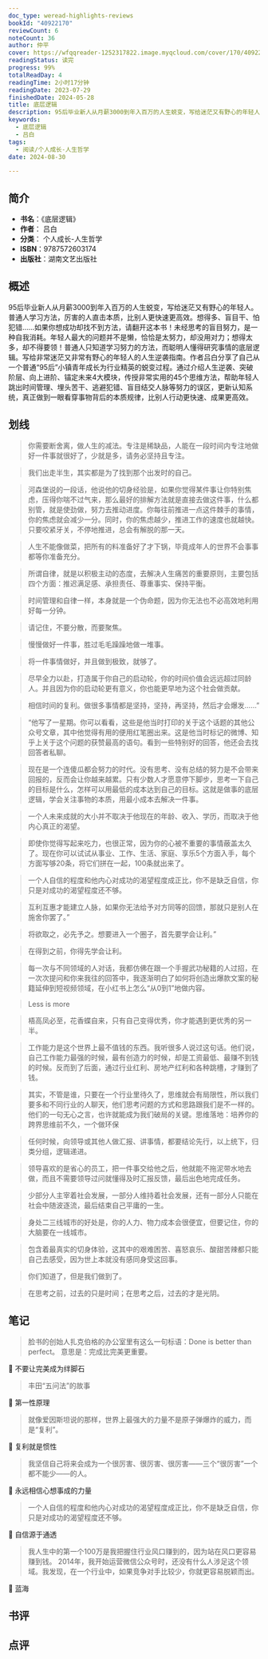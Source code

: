 ```yaml
---
doc_type: weread-highlights-reviews
bookId: "40922170"
reviewCount: 6
noteCount: 36
author: 仲平
cover: https://wfqqreader-1252317822.image.myqcloud.com/cover/170/40922170/t7_40922170.jpg
readingStatus: 读完
progress: 99%
totalReadDay: 4
readingTime: 2小时17分钟
readingDate: 2023-07-29
finishedDate: 2024-05-28
title: 底层逻辑
description: 95后毕业新人从月薪3000到年入百万的人生蜕变，写给迷茫又有野心的年轻人。普通人学习方法，厉害的人直击本质，比别人更快速更高效。想得多、盲目干、怕犯错……如果你想成功却找不到方法，请翻开这本书！未经思考的盲目努力，是一种自我消耗。年轻人最大的问题并不是懒，恰恰是太努力，却没用对力；想得太多，却不得要领！普通人只知道学习努力的方法，而聪明人懂得研究事情的底层逻辑。写给非常迷茫又非常有野心的年轻人的人生逆袭指南。作者吕白分享了自己从一个普通“95后”小镇青年成长为行业精英的蜕变过程。通过介绍人生逆袭、突破阶层、向上进阶、锚定未来4大模块，传授非常实用的45个思维方法，帮助年轻人跳出时间管理、埋头苦干、逃避犯错、盲目结交人脉等努力的误区，更新认知系统，真正做到一眼看穿事物背后的本质规律，比别人行动更快速、成果更高效。
keywords:
  - 底层逻辑
  - 吕白
tags:
  - 阅读/个人成长-人生哲学
date: 2024-08-30

---
```


## 简介

- **书名**：《底层逻辑》
- **作者**： 吕白
- **分类**： 个人成长-人生哲学
- **ISBN**：9787572603174
- **出版社**：湖南文艺出版社

## 概述

95后毕业新人从月薪3000到年入百万的人生蜕变，写给迷茫又有野心的年轻人。普通人学习方法，厉害的人直击本质，比别人更快速更高效。想得多、盲目干、怕犯错……如果你想成功却找不到方法，请翻开这本书！未经思考的盲目努力，是一种自我消耗。年轻人最大的问题并不是懒，恰恰是太努力，却没用对力；想得太多，却不得要领！普通人只知道学习努力的方法，而聪明人懂得研究事情的底层逻辑。写给非常迷茫又非常有野心的年轻人的人生逆袭指南。作者吕白分享了自己从一个普通“95后”小镇青年成长为行业精英的蜕变过程。通过介绍人生逆袭、突破阶层、向上进阶、锚定未来4大模块，传授非常实用的45个思维方法，帮助年轻人跳出时间管理、埋头苦干、逃避犯错、盲目结交人脉等努力的误区，更新认知系统，真正做到一眼看穿事物背后的本质规律，比别人行动更快速、成果更高效。

## 划线 
 

> 你需要断舍离，做人生的减法。专注是稀缺品，人能在一段时间内专注地做好一件事就很好了，少就是多，请务必坚持且专注。 

> 我们出走半生，其实都是为了找到那个出发时的自己。 

> 河森堡说的一段话，他说他的切身经验是，如果你觉得某件事让你特别焦虑，压得你喘不过气来，那么最好的排解方法就是直接去做这件事，什么都别管，就是使劲做，努力去推动进度。你每往前推进一点这件棘手的事情，你的焦虑就会减少一分。同时，你的焦虑越少，推进工作的速度也就越快。只要咬紧牙关，不停地推进，总会有解脱的那一天。 

> 人生不能像做菜，把所有的料准备好了才下锅，毕竟成年人的世界不会事事都等你准备充分。 

> 所谓自律，就是以积极主动的态度，去解决人生痛苦的重要原则，主要包括四个方面：推迟满足感、承担责任、尊重事实、保持平衡。 

> 时间管理和自律一样，本身就是一个伪命题，因为你无法也不必高效地利用好每一分钟。 

> 请记住，不要分散，而要聚焦。 

> 慢慢做好一件事，胜过毛毛躁躁地做一堆事。 

> 将一件事情做好，并且做到极致，就够了。 

> 尽早全力以赴，打造属于你自己的启动轮，你的时间价值会远远超过同龄人。并且因为你的启动轮更有意义，你也能更早地为这个社会做贡献。 

> 相信时间的复利。做很多事情都是坚持，坚持，再坚持，然后才会爆发……” 

> “他写了一星期。你可以看看，这些是他当时打印的关于这个话题的其他公众号文章，其中他觉得有用的便用红笔圈出来。这是他当时标记的微博、知乎上关于这个问题的获赞最高的语句。看到一些特别好的回答，他还会去找回答者私聊。 

> 现在是一个连傻瓜都会努力的时代。没有思考、没有总结的努力是不会带来回报的，反而会让你越来越累。只有少数人才愿意停下脚步，思考一下自己的目标是什么，怎样可以用最低的成本达到自己的目标。这就是做事的底层逻辑，学会关注事物的本质，用最小成本去解决一件事。 

> 一个人未来成就的大小并不取决于他现在的年龄、收入、学历，而取决于他内心真正的渴望。 

> 即使你觉得写起来吃力，也很正常，因为你的心被不重要的事情蔽盖太久了。现在你可以试试从事业、工作、生活、家庭、享乐5个方面入手，每个方面写够20条，将它们拼在一起，100条就出来了。 

> 一个人自信的程度和他内心对成功的渴望程度成正比，你不是缺乏自信，你只是对成功的渴望程度还不够。 

> 互利互惠才能建立人脉，如果你无法给予对方同等的回馈，那就只是别人在施舍你罢了。” 

> 将欲取之，必先予之。想要进入一个圈子，首先要学会让利。” 

> 在得到之前，你得先学会让利。 

> 每一次与不同领域的人对话，我都仿佛在跟一个手握武功秘籍的人过招，在一次次提问和你来我往的回答中，我逐渐明白了如何将创造出爆款文案的秘籍延伸到短视频领域，在小红书上怎么“从0到1”地做内容。 

> Less is more 

> 梧高凤必至，花香蝶自来，只有自己变得优秀，你才能遇到更优秀的另一半。 

> 工作能力是这个世界上最不值钱的东西。我听很多人说过这句话。他们说，自己工作能力最强的时候，最有创造力的时候，却是工资最低、最赚不到钱的时候。反而到了后面，通过行业红利、房地产红利和各种跳槽，才赚到了钱。 

> 其实，不管是谁，只要在一个行业里待久了，思维就会有局限性，所以我们要多和不同行业的人聊天，他们思考问题的方式和思路跟我们是不一样的。他们的一句无心之言，也许就能成为我们破局的关键。思维落地：培养你的跨界思维前不久，一个做环保 

> 任何时候，向领导或其他人做汇报、讲事情，都要结论先行，以上统下，归类分组，逻辑递进。 

> 领导喜欢的是省心的员工，把一件事交给他之后，他就能不拖泥带水地去做，而且不需要领导过问就懂得及时汇报反馈，最后出色地完成任务。 

> 少部分人主宰着社会发展，一部分人维持着社会发展，还有一部分人只能在社会中随波逐流，最后结束自己平庸的一生。 

> 身处二三线城市的好处是，你的人力、物力成本会很便宜，但要记住，你的大脑要在一线城市。 

> 包含着最真实的切身体验，这其中的艰难困苦、喜怒哀乐、酸甜苦辣都只能自己去感受，因为世上本就没有感同身受这回事。 

> 你们知道了，但是我们做到了。 

> 在思考之前，过去的只是时间；在思考之后，过去的才是光阴。

## 笔记


> 脸书的创始人扎克伯格的办公室里有这么一句标语：Done is better than perfect。
意思是：完成比完美更重要。

💭 不要让完美成为绊脚石

> 丰田“五问法”的故事

💭 第一性原理

> 就像爱因斯坦说的那样，世界上最强大的力量不是原子弹爆炸的威力，而是“复利”。

💭 复利就是惯性

> 我坚信自己将来会成为一个很厉害、很厉害、很厉害——三个“很厉害”一个都不能少——的人。

💭 永远相信心想事成的力量

> 一个人自信的程度和他内心对成功的渴望程度成正比，你不是缺乏自信，你只是对成功的渴望程度还不够。

💭 自信源于通透

> 我人生中的第一个100万是我把握住行业风口赚到的，因为站在风口更容易赚到钱。
2014年，我开始运营微信公众号时，还没有什么人涉足这个领域。我发现，在一个行业中，如果竞争对手比较少，你就更容易脱颖而出。

💭 蓝海

## 书评


## 点评
